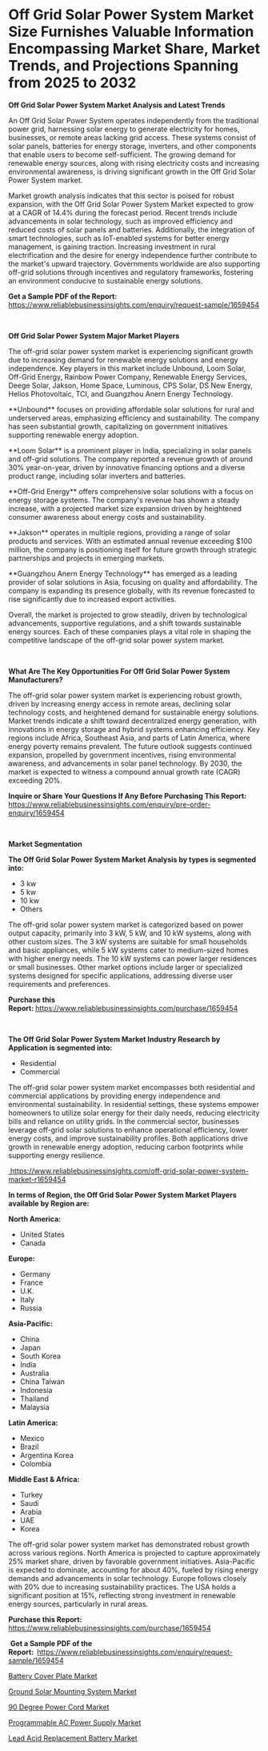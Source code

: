 <p><h1>Off Grid Solar Power System Market Size Furnishes Valuable Information Encompassing Market Share, Market Trends, and Projections Spanning from 2025 to 2032</h1></p><p><strong>Off Grid Solar Power System Market Analysis and Latest Trends</strong></p>
<p><p>An Off Grid Solar Power System operates independently from the traditional power grid, harnessing solar energy to generate electricity for homes, businesses, or remote areas lacking grid access. These systems consist of solar panels, batteries for energy storage, inverters, and other components that enable users to become self-sufficient. The growing demand for renewable energy sources, along with rising electricity costs and increasing environmental awareness, is driving significant growth in the Off Grid Solar Power System market.</p><p>Market growth analysis indicates that this sector is poised for robust expansion, with the Off Grid Solar Power System Market expected to grow at a CAGR of 14.4% during the forecast period. Recent trends include advancements in solar technology, such as improved efficiency and reduced costs of solar panels and batteries. Additionally, the integration of smart technologies, such as IoT-enabled systems for better energy management, is gaining traction. Increasing investment in rural electrification and the desire for energy independence further contribute to the market's upward trajectory. Governments worldwide are also supporting off-grid solutions through incentives and regulatory frameworks, fostering an environment conducive to sustainable energy solutions.</p></p>
<p><strong>Get a Sample PDF of the Report:&nbsp;</strong> <a href="https://www.reliablebusinessinsights.com/enquiry/request-sample/1659454?utm_campaign=115&utm_medium=2&utm_source=Github&utm_content=ia&utm_term=13022025&utm_id=off-grid-solar-power-system">https://www.reliablebusinessinsights.com/enquiry/request-sample/1659454</a></p>
<p>&nbsp;</p>
<p><strong>Off Grid Solar Power System Major Market Players</strong></p>
<p><p>The off-grid solar power system market is experiencing significant growth due to increasing demand for renewable energy solutions and energy independence. Key players in this market include Unbound, Loom Solar, Off-Grid Energy, Rainbow Power Company, Renewable Energy Services, Deege Solar, Jakson, Home Space, Luminous, CPS Solar, DS New Energy, Helios Photovoltaic, TCI, and Guangzhou Anern Energy Technology. </p><p>**Unbound** focuses on providing affordable solar solutions for rural and underserved areas, emphasizing efficiency and sustainability. The company has seen substantial growth, capitalizing on government initiatives supporting renewable energy adoption.</p><p>**Loom Solar** is a prominent player in India, specializing in solar panels and off-grid solutions. The company reported a revenue growth of around 30% year-on-year, driven by innovative financing options and a diverse product range, including solar inverters and batteries.</p><p>**Off-Grid Energy** offers comprehensive solar solutions with a focus on energy storage systems. The company's revenue has shown a steady increase, with a projected market size expansion driven by heightened consumer awareness about energy costs and sustainability.</p><p>**Jakson** operates in multiple regions, providing a range of solar products and services. With an estimated annual revenue exceeding $100 million, the company is positioning itself for future growth through strategic partnerships and projects in emerging markets.</p><p>**Guangzhou Anern Energy Technology** has emerged as a leading provider of solar solutions in Asia, focusing on quality and affordability. The company is expanding its presence globally, with its revenue forecasted to rise significantly due to increased export activities.</p><p>Overall, the market is projected to grow steadily, driven by technological advancements, supportive regulations, and a shift towards sustainable energy sources. Each of these companies plays a vital role in shaping the competitive landscape of the off-grid solar power system market.</p></p>
<p>&nbsp;</p>
<p><strong>What Are The Key Opportunities For Off Grid Solar Power System Manufacturers?</strong></p>
<p><p>The off-grid solar power system market is experiencing robust growth, driven by increasing energy access in remote areas, declining solar technology costs, and heightened demand for sustainable energy solutions. Market trends indicate a shift toward decentralized energy generation, with innovations in energy storage and hybrid systems enhancing efficiency. Key regions include Africa, Southeast Asia, and parts of Latin America, where energy poverty remains prevalent. The future outlook suggests continued expansion, propelled by government incentives, rising environmental awareness, and advancements in solar panel technology. By 2030, the market is expected to witness a compound annual growth rate (CAGR) exceeding 20%.</p></p>
<p><strong>Inquire or Share Your Questions If Any Before Purchasing This Report:</strong> <a href="https://www.reliablebusinessinsights.com/enquiry/pre-order-enquiry/1659454?utm_campaign=115&utm_medium=2&utm_source=Github&utm_content=ia&utm_term=13022025&utm_id=off-grid-solar-power-system">https://www.reliablebusinessinsights.com/enquiry/pre-order-enquiry/1659454</a></p>
<p>&nbsp;</p>
<p><strong>Market Segmentation</strong></p>
<p><strong>The Off Grid Solar Power System Market Analysis by types is segmented into:</strong></p>
<p><ul><li>3 kw</li><li>5 kw</li><li>10 kw</li><li>Others</li></ul></p>
<p><p>The off-grid solar power system market is categorized based on power output capacity, primarily into 3 kW, 5 kW, and 10 kW systems, along with other custom sizes. The 3 kW systems are suitable for small households and basic appliances, while 5 kW systems cater to medium-sized homes with higher energy needs. The 10 kW systems can power larger residences or small businesses. Other market options include larger or specialized systems designed for specific applications, addressing diverse user requirements and preferences.</p></p>
<p><strong>Purchase this Report:&nbsp;</strong><a href="https://www.reliablebusinessinsights.com/purchase/1659454?utm_campaign=115&utm_medium=2&utm_source=Github&utm_content=ia&utm_term=13022025&utm_id=off-grid-solar-power-system">https://www.reliablebusinessinsights.com/purchase/1659454</a></p>
<p>&nbsp;</p>
<p><strong>The Off Grid Solar Power System Market Industry Research by Application is segmented into:</strong></p>
<p><ul><li>Residential</li><li>Commercial</li></ul></p>
<p><p>The off-grid solar power system market encompasses both residential and commercial applications by providing energy independence and environmental sustainability. In residential settings, these systems empower homeowners to utilize solar energy for their daily needs, reducing electricity bills and reliance on utility grids. In the commercial sector, businesses leverage off-grid solar solutions to enhance operational efficiency, lower energy costs, and improve sustainability profiles. Both applications drive growth in renewable energy adoption, reducing carbon footprints while supporting energy resilience.</p></p>
<p><a href="https://www.reliablebusinessinsights.com/off-grid-solar-power-system-market-r1659454?utm_campaign=115&utm_medium=2&utm_source=Github&utm_content=ia&utm_term=13022025&utm_id=off-grid-solar-power-system">&nbsp;https://www.reliablebusinessinsights.com/off-grid-solar-power-system-market-r1659454</a></p>
<p><strong>In terms of Region, the Off Grid Solar Power System Market Players available by Region are:</strong></p>
<p>
    <p> <strong> North America: </strong>
        <ul>
            <li>United States</li>
            <li>Canada</li>
        </ul>
        </p> 
    <p> <strong> Europe: </strong>
        <ul>
            <li>Germany</li>
            <li>France</li>
            <li>U.K.</li>
            <li>Italy</li>
            <li>Russia</li>
        </ul>
        </p> 
    <p> <strong> Asia-Pacific: </strong>
        <ul>
            <li>China</li>
            <li>Japan</li>
            <li>South Korea</li>
            <li>India</li>
            <li>Australia</li>
            <li>China Taiwan</li>
            <li>Indonesia</li>
            <li>Thailand</li>
            <li>Malaysia</li>
        </ul>
        </p> 
    <p> <strong> Latin America: </strong>
        <ul>
            <li>Mexico</li>
            <li>Brazil</li>
            <li>Argentina Korea</li>
            <li>Colombia</li>
        </ul>
        </p> 
    <p> <strong> Middle East & Africa: </strong>
        <ul>
            <li>Turkey</li>
            <li>Saudi</li>
            <li>Arabia</li>
            <li>UAE</li>
            <li>Korea</li>
        </ul>
    </p>
    </p>
<p><p>The off-grid solar power system market has demonstrated robust growth across various regions. North America is projected to capture approximately 25% market share, driven by favorable government initiatives. Asia-Pacific is expected to dominate, accounting for about 40%, fueled by rising energy demands and advancements in solar technology. Europe follows closely with 20% due to increasing sustainability practices. The USA holds a significant position at 15%, reflecting strong investment in renewable energy sources, particularly in rural areas.</p></p>
<p><strong>Purchase this Report: </strong><a href="https://www.reliablebusinessinsights.com/purchase/1659454?utm_campaign=115&utm_medium=2&utm_source=Github&utm_content=ia&utm_term=13022025&utm_id=off-grid-solar-power-system">https://www.reliablebusinessinsights.com/purchase/1659454</a></p>
<p>&nbsp;<strong>Get a Sample PDF of the Report:&nbsp;&nbsp;</strong><a href="https://www.reliablebusinessinsights.com/enquiry/request-sample/1659454?utm_campaign=115&utm_medium=2&utm_source=Github&utm_content=ia&utm_term=13022025&utm_id=off-grid-solar-power-system">https://www.reliablebusinessinsights.com/enquiry/request-sample/1659454</a></p>
<p><strong></strong></p>
<p><p><a href="https://github.com/spoorsusama/Market-Research-Report-List-1/blob/main/battery-cover-plate-market.md?utm_campaign=115&utm_medium=2&utm_source=Github&utm_content=ia&utm_term=13022025&utm_id=off-grid-solar-power-system">Battery Cover Plate Market</a></p><p><a href="https://github.com/lynlynyusay/Market-Research-Report-List-1/blob/main/ground-solar-mounting-system-market.md?utm_campaign=115&utm_medium=2&utm_source=Github&utm_content=ia&utm_term=13022025&utm_id=off-grid-solar-power-system">Ground Solar Mounting System Market</a></p><p><a href="https://github.com/achuoheatly/Market-Research-Report-List-1/blob/main/90-degree-power-cord-market.md?utm_campaign=115&utm_medium=2&utm_source=Github&utm_content=ia&utm_term=13022025&utm_id=off-grid-solar-power-system">90 Degree Power Cord Market</a></p><p><a href="https://github.com/azorrotutus/Market-Research-Report-List-1/blob/main/programmable-ac-power-supply-market.md?utm_campaign=115&utm_medium=2&utm_source=Github&utm_content=ia&utm_term=13022025&utm_id=off-grid-solar-power-system">Programmable AC Power Supply Market</a></p><p><a href="https://github.com/tandiapannas/Market-Research-Report-List-1/blob/main/lead-acid-replacement-battery-market.md?utm_campaign=115&utm_medium=2&utm_source=Github&utm_content=ia&utm_term=13022025&utm_id=off-grid-solar-power-system">Lead Acid Replacement Battery Market</a></p></p>